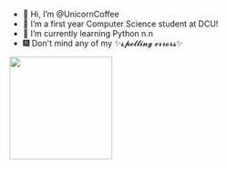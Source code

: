 - 👋 Hi, I’m @UnicornCoffee
- 👀 I’m a first year Computer Science student at DCU!
- 🌱 I’m currently learning Python n.n
- :fireworks: Don't mind any of my ✨𝓼𝓹𝓮𝓵𝓵𝓲𝓷𝓰 𝓮𝓻𝓻𝓸𝓻𝓼✨
<!---
UnicornCoffee/UnicornCoffee is a ✨ special ✨ repository because its `README.md` (this file) appears on your GitHub profile.
You can click the Preview link to take a look at your changes.
--->
<img height="180em" src="https://github-readme-stats.vercel.app/api?username=UnicornCoffee&show_icons=true&hide_border=true&&count_private=true&include_all_commits=true" />

